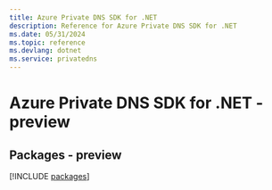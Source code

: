 ```yaml
---
title: Azure Private DNS SDK for .NET
description: Reference for Azure Private DNS SDK for .NET
ms.date: 05/31/2024
ms.topic: reference
ms.devlang: dotnet
ms.service: privatedns
---
```

# Azure Private DNS SDK for .NET - preview
## Packages - preview
[!INCLUDE [packages](private-dns-index.md)]
